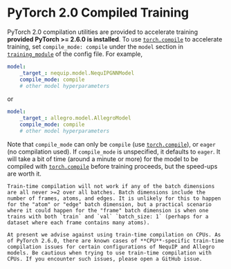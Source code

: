 # PyTorch 2.0 Compiled Training

PyTorch 2.0 compilation utilities are provided to accelerate training **provided PyTorch >= 2.6.0 is installed**.
To use [`torch.compile`](https://pytorch.org/docs/stable/generated/torch.compile.html) to accelerate training, set `compile_mode: compile` under the `model` section in [`training_module`](../configuration/config.md#training_module) of the config file. For example,
```yaml
model:
    _target_: nequip.model.NequIPGNNModel
    compile_mode: compile
    # other model hyperparameters
```
or
```yaml
model:
    _target_: allegro.model.AllegroModel
    compile_mode: compile
    # other model hyperparameters    
```
Note that `compile_mode` can only be `compile` (use [`torch.compile`](https://pytorch.org/docs/stable/generated/torch.compile.html)), or `eager` (no compilation used). If `compile_mode` is unspecified, it defaults to `eager`.
It will take a bit of time (around a minute or more) for the model to be compiled with [`torch.compile`](https://pytorch.org/docs/stable/generated/torch.compile.html) before training proceeds, but the speed-ups are worth it.

```{warning}
Train-time compilation will not work if any of the batch dimensions are all never >=2 over all batches. Batch dimensions include the number of frames, atoms, and edges. It is unlikely for this to happen for the "atom" or "edge" batch dimension, but a practical scenario where it could happen for the "frame" batch dimension is when one trains with both `train` and `val` `batch_size: 1` (perhaps for a dataset where each frame contains many atoms).
```

```{warning}
At present we advise against using train-time compilation on CPUs. As of PyTorch 2.6.0, there are known cases of **CPU**-specific train-time compilation issues for certain configurations of NequIP and Allegro models. Be cautious when trying to use train-time compilation with CPUs. If you encounter such issues, please open a GitHub issue.
```